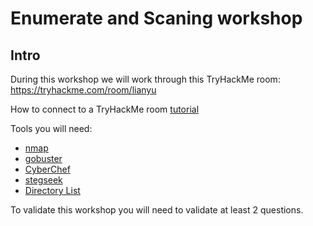 # Enumerate and Scaning workshop

## Intro 

During this workshop we will work through this TryHackMe room: https://tryhackme.com/room/lianyu

How to connect to a TryHackMe room [tutorial](https://tryhackme.com/room/openvpn)

Tools you will need: 
- [nmap](https://nmap.org/download)
- [gobuster](https://pkgs.org/download/gobuster)
- [CyberChef](https://gchq.github.io/CyberChef)
- [stegseek](https://github.com/RickdeJager/stegseek)
- [Directory List](https://www.google.com/url?sa=t&rct=j&q=&esrc=s&source=web&cd=&cad=rja&uact=8&ved=2ahUKEwiI56eo48yDAxVMRqQEHewWCCEQFnoECA4QAQ&url=https%3A%2F%2Fgithub.com%2Fbrannondorsey%2Fnaive-hashcat%2Freleases%2Fdownload%2Fdata%2Frockyou.txt&usg=AOvVaw3snAERl1mU6Ccr4WFEazBd&opi=89978449](https://github.com/daviddias/node-dirbuster/blob/master/lists/directory-list-2.3-small.txt)https://github.com/daviddias/node-dirbuster/blob/master/lists/directory-list-2.3-small.txt)

To validate this workshop you will need to validate at least 2 questions.
